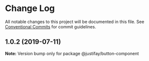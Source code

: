 # Change Log

All notable changes to this project will be documented in this file.
See [Conventional Commits](https://conventionalcommits.org) for commit guidelines.

## 1.0.2 (2019-07-11)

**Note:** Version bump only for package @justifay/button-component
